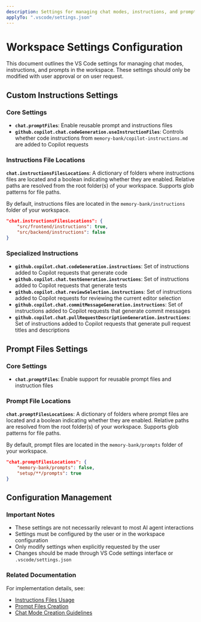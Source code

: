 ```yaml
---
description: Settings for managing chat modes, instructions, and prompts in the workspace.
applyTo: ".vscode/settings.json"
---
```


# Workspace Settings Configuration

This document outlines the VS Code settings for managing chat modes, instructions, and prompts in the workspace. These settings should only be modified with user approval or on user request.

## Custom Instructions Settings

### Core Settings

- **`chat.promptFiles`**: Enable reusable prompt and instructions files
- **`github.copilot.chat.codeGeneration.useInstructionFiles`**: Controls whether code instructions from `memory-bank/copilot-instructions.md` are added to Copilot requests

### Instructions File Locations

**`chat.instructionsFilesLocations`**: A dictionary of folders where instructions files are located and a boolean indicating whether they are enabled. Relative paths are resolved from the root folder(s) of your workspace. Supports glob patterns for file paths.

By default, instructions files are located in the `memory-bank/instructions` folder of your workspace.

```json
"chat.instructionsFilesLocations": {
    "src/frontend/instructions": true,
    "src/backend/instructions": false
}
```

### Specialized Instructions

- **`github.copilot.chat.codeGeneration.instructions`**: Set of instructions added to Copilot requests that generate code
- **`github.copilot.chat.testGeneration.instructions`**: Set of instructions added to Copilot requests that generate tests
- **`github.copilot.chat.reviewSelection.instructions`**: Set of instructions added to Copilot requests for reviewing the current editor selection
- **`github.copilot.chat.commitMessageGeneration.instructions`**: Set of instructions added to Copilot requests that generate commit messages
- **`github.copilot.chat.pullRequestDescriptionGeneration.instructions`**: Set of instructions added to Copilot requests that generate pull request titles and descriptions

## Prompt Files Settings

### Core Settings

- **`chat.promptFiles`**: Enable support for reusable prompt files and instruction files

### Prompt File Locations

**`chat.promptFilesLocations`**: A dictionary of folders where prompt files are located and a boolean indicating whether they are enabled. Relative paths are resolved from the root folder(s) of your workspace. Supports glob patterns for file paths.

By default, prompt files are located in the `memory-bank/prompts` folder of your workspace.

```json
"chat.promptFilesLocations": {
    "memory-bank/prompts": false,
    "setup/**/prompts": true
}
```

## Configuration Management

### Important Notes

- These settings are not necessarily relevant to most AI agent interactions
- Settings must be configured by the user or in the workspace configuration
- Only modify settings when explicitly requested by the user
- Changes should be made through VS Code settings interface or `.vscode/settings.json`

### Related Documentation

For implementation details, see:

- [Instructions Files Usage](../instructions/instructions-files.instructions.md)
- [Prompt Files Creation](../instructions/prompt-files.instructions.md)
- [Chat Mode Creation Guidelines](../instructions/chatmode-creation.instructions.md)
